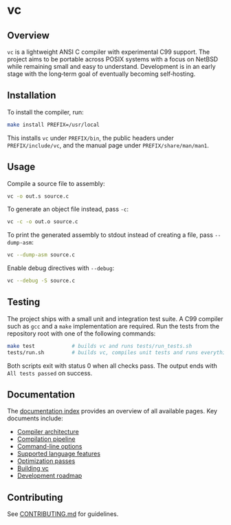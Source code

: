 # vc

## Overview

`vc` is a lightweight ANSI C compiler with experimental C99 support. The
project aims to be portable across POSIX systems with a focus on NetBSD
while remaining small and easy to understand. Development is in an
early stage with the long‑term goal of eventually becoming
self‑hosting.

## Installation

To install the compiler, run:

```sh
make install PREFIX=/usr/local
```

This installs `vc` under `PREFIX/bin`, the public headers under
`PREFIX/include/vc`, and the manual page under `PREFIX/share/man/man1`.

## Usage

Compile a source file to assembly:

```sh
vc -o out.s source.c
```

To generate an object file instead, pass `-c`:

```sh
vc -c -o out.o source.c
```

To print the generated assembly to stdout instead of creating a file,
pass `--dump-asm`:

```sh
vc --dump-asm source.c
```

Enable debug directives with `--debug`:

```sh
vc --debug -S source.c
```

## Testing

The project ships with a small unit and integration test suite. A C99
compiler such as `gcc` and a `make` implementation are required. Run the
tests from the repository root with one of the following commands:

```sh
make test            # builds vc and runs tests/run_tests.sh
tests/run.sh         # builds vc, compiles unit tests and runs everything
```

Both scripts exit with status 0 when all checks pass. The output ends with
`All tests passed` on success.

## Documentation

The [documentation index](docs/index.md) provides an overview of all available
pages. Key documents include:

- [Compiler architecture](docs/architecture.md)
- [Compilation pipeline](docs/pipeline.md)
- [Command-line options](docs/command_line.md)
- [Supported language features](docs/language_features.md)
- [Optimization passes](docs/optimization.md)
- [Building vc](docs/building.md)
- [Development roadmap](docs/roadmap.md)

## Contributing

See [CONTRIBUTING.md](CONTRIBUTING.md) for guidelines.
